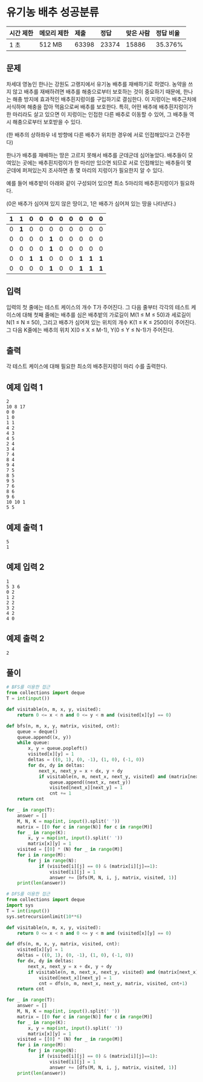 

# 유기농 배추 성공분류

| 시간 제한 | 메모리 제한 | 제출  | 정답  | 맞은 사람 | 정답 비율 |
| :-------- | :---------- | :---- | :---- | :-------- | :-------- |
| 1 초      | 512 MB      | 63398 | 23374 | 15886     | 35.376%   |

## 문제

차세대 영농인 한나는 강원도 고랭지에서 유기농 배추를 재배하기로 하였다. 농약을 쓰지 않고 배추를 재배하려면 배추를 해충으로부터 보호하는 것이 중요하기 때문에, 한나는 해충 방지에 효과적인 배추흰지렁이를 구입하기로 결심한다. 이 지렁이는 배추근처에 서식하며 해충을 잡아 먹음으로써 배추를 보호한다. 특히, 어떤 배추에 배추흰지렁이가 한 마리라도 살고 있으면 이 지렁이는 인접한 다른 배추로 이동할 수 있어, 그 배추들 역시 해충으로부터 보호받을 수 있다.

(한 배추의 상하좌우 네 방향에 다른 배추가 위치한 경우에 서로 인접해있다고 간주한다)

한나가 배추를 재배하는 땅은 고르지 못해서 배추를 군데군데 심어놓았다. 배추들이 모여있는 곳에는 배추흰지렁이가 한 마리만 있으면 되므로 서로 인접해있는 배추들이 몇 군데에 퍼져있는지 조사하면 총 몇 마리의 지렁이가 필요한지 알 수 있다.

예를 들어 배추밭이 아래와 같이 구성되어 있으면 최소 5마리의 배추흰지렁이가 필요하다.

(0은 배추가 심어져 있지 않은 땅이고, 1은 배추가 심어져 있는 땅을 나타낸다.)

| **1** | **1** | 0     | 0     | 0     | 0    | 0    | 0     | 0     | 0     |
| ----- | ----- | ----- | ----- | ----- | ---- | ---- | ----- | ----- | ----- |
| 0     | **1** | 0     | 0     | 0     | 0    | 0    | 0     | 0     | 0     |
| 0     | 0     | 0     | 0     | **1** | 0    | 0    | 0     | 0     | 0     |
| 0     | 0     | 0     | 0     | **1** | 0    | 0    | 0     | 0     | 0     |
| 0     | 0     | **1** | **1** | 0     | 0    | 0    | **1** | **1** | **1** |
| 0     | 0     | 0     | 0     | **1** | 0    | 0    | **1** | **1** | **1** |

## 입력

입력의 첫 줄에는 테스트 케이스의 개수 T가 주어진다. 그 다음 줄부터 각각의 테스트 케이스에 대해 첫째 줄에는 배추를 심은 배추밭의 가로길이 M(1 ≤ M ≤ 50)과 세로길이 N(1 ≤ N ≤ 50), 그리고 배추가 심어져 있는 위치의 개수 K(1 ≤ K ≤ 2500)이 주어진다. 그 다음 K줄에는 배추의 위치 X(0 ≤ X ≤ M-1), Y(0 ≤ Y ≤ N-1)가 주어진다.

## 출력

각 테스트 케이스에 대해 필요한 최소의 배추흰지렁이 마리 수를 출력한다.

## 예제 입력 1 

```
2
10 8 17
0 0
1 0
1 1
4 2
4 3
4 5
2 4
3 4
7 4
8 4
9 4
7 5
8 5
9 5
7 6
8 6
9 6
10 10 1
5 5
```

## 예제 출력 1 

```
5
1
```

## 예제 입력 2 

```
1
5 3 6
0 2
1 2
2 2
3 2
4 2
4 0
```

## 예제 출력 2 

```
2
```

## 풀이 

```python
# BFS를 이용한 접근 
from collections import deque 
T = int(input())

def visitable(n, m, x, y, visited):
    return 0 <= x < n and 0 <= y < m and (visited[x][y] == 0)

def bfs(n, m, x, y, matrix, visited, cnt):
    queue = deque()
    queue.append((x, y))
    while queue:
        x, y = queue.popleft()
        visited[x][y] = 1
        deltas = ((0, 1), (0, -1), (1, 0), (-1, 0))
        for dx, dy in deltas: 
            next_x, next_y = x + dx, y + dy 
            if visitable(n, m, next_x, next_y, visited) and (matrix[next_x][next_y] == 1): 
                queue.append((next_x, next_y))
                visited[next_x][next_y] = 1
                cnt += 1
    return cnt

for _ in range(T): 
    answer = []
    M, N, K = map(int, input().split(' '))
    matrix = [[0 for c in range(N)] for c in range(M)]
    for _ in range(K): 
        x, y = map(int, input().split(' '))
        matrix[x][y] = 1
    visited = [[0] * (N) for _ in range(M)]
    for i in range(M): 
        for j in range(N): 
            if (visited[i][j] == 0) & (matrix[i][j]==1): 
                visited[i][j] = 1 
                answer += [bfs(M, N, i, j, matrix, visited, 1)]
    print(len(answer))
```

```python
# DFS를 이용한 접근 
from collections import deque 
import sys 
T = int(input())
sys.setrecursionlimit(10**6)

def visitable(n, m, x, y, visited):
    return 0 <= x < n and 0 <= y < m and (visited[x][y] == 0)

def dfs(n, m, x, y, matrix, visited, cnt):
    visited[x][y] = 1
    deltas = ((0, 1), (0, -1), (1, 0), (-1, 0))
    for dx, dy in deltas: 
        next_x, next_y = x + dx, y + dy 
        if visitable(n, m, next_x, next_y, visited) and (matrix[next_x][next_y] == 1): 
            visited[next_x][next_y] = 1
            cnt = dfs(n, m, next_x, next_y, matrix, visited, cnt+1)
    return cnt

for _ in range(T): 
    answer = []
    M, N, K = map(int, input().split(' '))
    matrix = [[0 for c in range(N)] for c in range(M)]
    for _ in range(K): 
        x, y = map(int, input().split(' '))
        matrix[x][y] = 1
    visited = [[0] * (N) for _ in range(M)]
    for i in range(M): 
        for j in range(N): 
            if (visited[i][j] == 0) & (matrix[i][j]==1): 
                visited[i][j] = 1 
                answer += [dfs(M, N, i, j, matrix, visited, 1)]
    print(len(answer))
```





